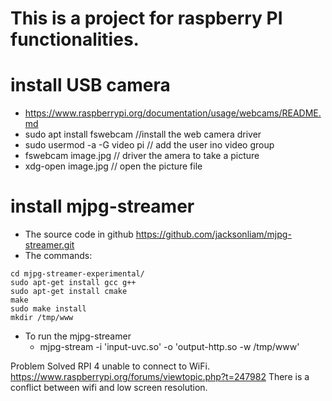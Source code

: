 # This is a project for raspberry PI functionalities.

# install USB camera
- https://www.raspberrypi.org/documentation/usage/webcams/README.md
- sudo apt install fswebcam  //install the web camera driver
- sudo usermod -a -G video pi  // add the user ino video group
- fswebcam image.jpg  // driver the amera to take a picture
- xdg-open image.jpg // open the picture file

# install mjpg-streamer
- The source code in github https://github.com/jacksonliam/mjpg-streamer.git
- The commands:
```
cd mjpg-streamer-experimental/
sudo apt-get install gcc g++
sudo apt-get install cmake
make
sudo make install
mkdir /tmp/www
```
- To run the mjpg-streamer
  - mjpg-stream -i 'input-uvc.so' -o 'output-http.so -w /tmp/www'

Problem Solved
RPI 4 unable to connect to WiFi.
https://www.raspberrypi.org/forums/viewtopic.php?t=247982
There is a conflict between wifi and low screen resolution.

